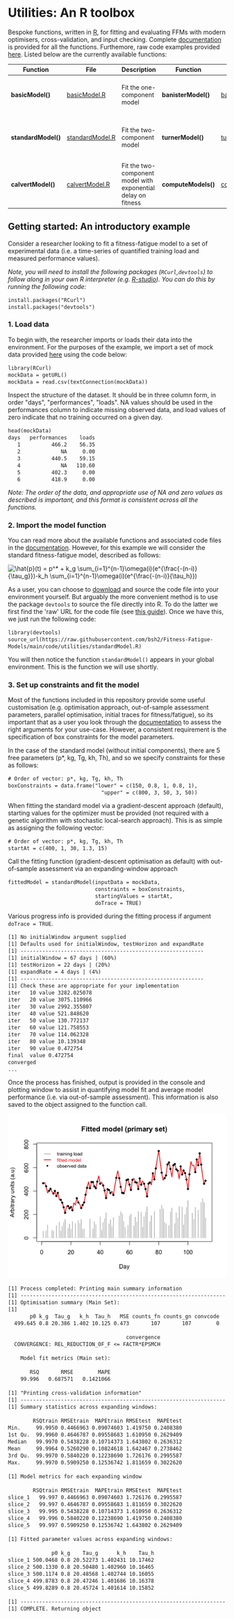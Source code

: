 # Utilities: An R toolbox

Bespoke functions, written in [R](https://www.r-project.org/), for fitting and evaluating FFMs with modern optimisers, cross-validation, and input checking. Complete [documentation](documentation/utilities.pdf) is provided for all the functions. Furthemore, raw code examples provided [here](documentation/code_examples). Listed below are the currently available functions:

| Function | File | Description | Function | File | Description |
|-|-|-|-|-|-|
| **basicModel()** | [basicModel.R](basicModel.R) | Fit the one-component model | **banisterModel()** | [banisterModel.R](banisterModel.R) | Solve and fit the original model system |
| **standardModel()** | [standardModel.R](standardModel.R) | Fit the two-component model | **turnerModel()** | [turnerModel.R](turnerModel.R) | Solve and fit non-linear variant of original system |
| **calvertModel()** | [calvertModel.R](calvertModel.R) | Fit the two-component model with exponential delay on fitness | **computeModels()** | [computeModels.R](computeModels.R) | Wrapper function to compute the models for given parameters |

<insert table>

## Getting started: An introductory example

Consider a researcher looking to fit a fitness-fatigue model to a set of experimental data (i.e. a time-series of quantified training load and measured performance values).

*Note, you will need to install the following packages (`RCurl`,`devtools`) to follow along in your own R interpreter (e.g. [R-studio](https://rstudio.com/)). You can do this by running the following code:*

    install.packages("RCurl")
    install.packages("devtools")

### 1. Load data

To begin with, the researcher imports or loads their data into the environment. For the purposes of the example, we import a set of mock data provided [here](documentation/data/mockData.csv) using the code below:

    library(RCurl)
    mockData = getURL()
    mockData = read.csv(textConnection(mockData))

Inspect the structure of the dataset. It should be in three column form, in order "days", "performances", "loads". NA values should be used in the performances column to indicate missing observed data, and load values of zero indicate that no training occurred on a given day.

    head(mockData)
    days   performances    loads
       1          466.2    56.35
       2             NA     0.00
       3          440.5    59.15
       4             NA   110.60
       5          402.3     0.00
       6          418.9     0.00
    
*Note: The order of the data, and appropriate use of NA and zero values as described is important, and this format is consistent across all the functions.*

### 2. Import the model function

You can read more about the available functions and associated code files in the [documentation](documentation/utilities.pdf). However, for this example we will consider the standard fitness-fatigue model, described as follows:

<img src="https://latex.codecogs.com/svg.latex?\hat{p}(t)&space;=&space;p^*&space;&plus;&space;k_g&space;\sum_{i=1}^{n-1}\omega(i)(e^{\frac{-(n-i)}{\tau_g}})-k_h&space;\sum_{i=1}^{n-1}\omega(i)(e^{\frac{-(n-i)}{\tau_h}})" title="\hat{p}(t) = p^* + k_g \sum_{i=1}^{n-1}\omega(i)(e^{\frac{-(n-i)}{\tau_g}})-k_h \sum_{i=1}^{n-1}\omega(i)(e^{\frac{-(n-i)}{\tau_h}})" />

As a user, you can choose to [download](standardModel.R) and source the code file into your environment yourself. But arguably the more convenient method is to use the package `devtools` to source the file directly into R. To do the latter we first find the 'raw' URL for the code file (see [this guide](https://help.data.world/hc/en-us/articles/115006300048-GitHub-how-to-find-the-sharable-download-URL-for-files-on-GitHub)). Once we have this, we just run the following code:

    library(devtools)
    source_url(https://raw.githubusercontent.com/bsh2/Fitness-Fatigue-Models/main/code/utilities/standardModel.R)
    
You will then notice the function `standardModel()` appears in your global environment. This is the function we will use shortly.

### 3. Set up constraints and fit the model

Most of the functions included in this repository provide some useful customisation (e.g. optimisation approach, out-of-sample assessment parameters, parallel optimisation, initial traces for fitness/fatigue), so its important that as a user you look through the [documentation]() to assess the right arguments for your use-case. However, a consistent requirement is the specification of box constraints for the model parameters. 

In the case of the standard model (without initial components), there are 5 free parameters (p*, kg, Tg, kh, Th), and so we specify constraints for these as follows:
      
    # Order of vector: p*, kg, Tg, kh, Th
    boxConstraints = data.frame("lower" = c(150, 0.8, 1, 0.8, 1),
                                  "upper" = c(800, 3, 50, 3, 50))

When fitting the standard model via a gradient-descent approach (default), starting values for the optimizer must be provided (not required with a genetic algorithm with stochastic local-search approach). This is as simple as assigning the following vector:

    # Order of vector: p*, kg, Tg, kh, Th
    startAt = c(400, 1, 30, 1.3, 15)

Call the fitting function (gradient-descent optimisation as default) with out-of-sample assessment via an expanding-window approach

    fittedModel = standardModel(inputData = mockData,
                                constraints = boxConstraints,
                                startingValues = startAt,
                                doTrace = TRUE)

Various progress info is provided during the fitting process if argument `doTrace = TRUE`.

    [1] No initialWindow argument supplied
    [1] Defaults used for initialWindow, testHorizon and expandRate
    [1] -----------------------------------------------------------
    [1] initialWindow = 67 days | (60%)
    [1] testHorizon = 22 days | (20%)
    [1] expandRate = 4 days | (4%)
    [1] -----------------------------------------------------------
    [1] Check these are appropriate for your implementation
    iter   10 value 3282.025078
    iter   20 value 3075.110966
    iter   30 value 2992.355807
    iter   40 value 521.848620
    iter   50 value 130.772137
    iter   60 value 121.758553
    iter   70 value 114.062328
    iter   80 value 10.139348
    iter   90 value 0.472754
    final  value 0.472754 
    converged
    ...

Once the process has finished, output is provided in the console and plotting window to assist in quantifying model fit and average model performance (i.e. via out-of-sample assessment). This information is also saved to the object assigned to the function call.

![plot](documentation/img/introductory_example.png)

    [1] Process completed: Printing main summary information
    [1] ------------------------------------------------------------------
    [1] Optimisation summary (Main Set):
    [1] 
           p0 k_g  Tau_g   k_h  Tau_h   MSE counts_fn counts_gn convcode
      499.645 0.8 20.386 1.402 10.125 0.473       107       107        0
      
                                          convergence
      CONVERGENCE: REL_REDUCTION_OF_F <= FACTR*EPSMCH

        Model fit metrics (Main set):
        
           RSQ       RMSE        MAPE
        99.996   0.687571   0.1421066

    [1] "Printing cross-validation information"
    [1] ------------------------------------------------------------------
    [1] Summary statistics across expanding windows:
    
            RSQtrain RMSEtrain  MAPEtrain RMSEtest  MAPEtest
    Min.     99.9950 0.4466963 0.09074603 1.419750 0.2408380
    1st Qu.  99.9960 0.4646787 0.09558683 1.610950 0.2629409
    Median   99.9970 0.5438228 0.10714373 1.643802 0.2636312
    Mean     99.9964 0.5260290 0.10824618 1.642467 0.2738462
    3rd Qu.  99.9970 0.5840220 0.12238690 1.726176 0.2995587
    Max.     99.9970 0.5909250 0.12536742 1.811659 0.3022620
    
    [1] Model metrics for each expanding window
    
            RSQtrain RMSEtrain  MAPEtrain RMSEtest  MAPEtest
    slice_1   99.997 0.4466963 0.09074603 1.726176 0.2995587
    slice_2   99.997 0.4646787 0.09558683 1.811659 0.3022620
    slice_3   99.995 0.5438228 0.10714373 1.610950 0.2636312
    slice_4   99.996 0.5840220 0.12238690 1.419750 0.2408380
    slice_5   99.997 0.5909250 0.12536742 1.643802 0.2629409
    
    [1] Fitted parameter values across expanding windows:
    
                  p0 k_g    Tau_g      k_h    Tau_h
    slice_1 500.0468 0.8 20.52273 1.402431 10.17462
    slice_2 500.1330 0.8 20.50480 1.402960 10.16465
    slice_3 500.1174 0.8 20.48568 1.402744 10.16055
    slice_4 499.8783 0.8 20.47246 1.401686 10.16378
    slice_5 499.8289 0.8 20.45724 1.401614 10.15852

    [1] ------------------------------------------------------------------
    [1] COMPLETE. Returning object